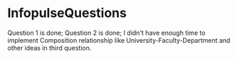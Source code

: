 # InfopulseQuestions
Question 1 is done;
Question 2 is done;
I didn't have enough time to implement Composition relationship like University-Faculty-Department and other ideas in third question.
